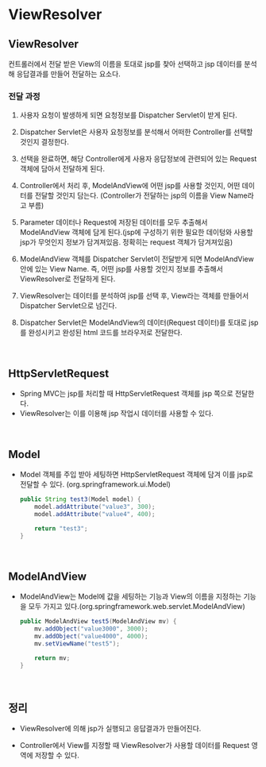 # ViewResolver

## ViewResolver

컨트롤러에서 전달 받은 View의 이름을 토대로 jsp를 찾아 선택하고 jsp 데이터를 분석해 응답결과를 만들어 전달하는 요소다.

### 전달 과정

1. 사용자 요청이 발생하게 되면 요청정보를 Dispatcher Servlet이 받게 된다.

2. Dispatcher Servlet은 사용자 요청정보를 분석해서 어떠한 Controller를 선택할 것인지 결정한다.

3. 선택을 완료하면, 해당 Controller에게 사용자 응답정보에 관련되어 있는 Request 객체에 담아서 전달하게 된다.
4. Controller에서 처리 후, ModelAndView에 어떤 jsp를 사용할 것인지, 어떤 데이터를 전달할 것인지 담는다. (Controller가 전달하는 jsp의 이름을 View Name라고 부름)

5. Parameter 데이터나 Request에 저장된 데이터를 모두 추출해서 ModelAndView 객체에 담게 된다.(jsp에 구성하기 위한 필요한 데이텅와 사용할 jsp가 무엇인지 정보가 담겨져있음. 정확히는 request 객체가 담겨져있음)

6. ModelAndView 객체를 Dispatcher Servlet이 전달받게 되면 ModelAndView 안에 있는 View Name. 즉, 어떤 jsp를 사용할 것인지 정보를 추출해서 ViewResolver로 전달하게 된다.
7. ViewResolver는 데이터를 분석하여 jsp를 선택 후, View라는 객체를 만들어서 Dispatcher Servlet으로 넘긴다.
8. Dispatcher Servlet은 ModelAndView의 데이터(Request 데이터)를 토대로 jsp를 완성시키고 완성된 html 코드를 브라우저로 전달한다.

<br>

## HttpServletRequest

- Spring MVC는 jsp를 처리할 때 HttpServletRequest 객체를 jsp 쪽으로 전달한다.
- ViewResolver는 이를 이용해 jsp 작업시 데이터를 사용할 수 있다.

<br>

## Model

- Model 객체를 주입 받아 세팅하면 HttpServletRequest 객체에 담겨 이를 jsp로 전달할 수 있다. (org.springframework.ui.Model)

  ```java
  public String test3(Model model) {
      model.addAttribute("value3", 300);
      model.addAttribute("value4", 400);
      
      return "test3";
  }
  ```

<br>

## ModelAndView

- ModelAndView는 Model에 값을 세팅하는 기능과 View의 이름을 지정하는 기능을 모두 가지고 있다.(org.springframework.web.servlet.ModelAndView)

  ```java
  public ModelAndView test5(ModelAndView mv) {
      mv.addObject("value3000", 3000);
      mv.addObject("value4000", 4000);
      mv.setViewName("test5");
          
      return mv;
  }
  ```

<br>

## 정리

- ViewResolver에 의해 jsp가 실행되고 응답결과가 만들어진다.

- Controller에서 View를 지정할 때 ViewResolver가 사용할 데이터를 Request 영역에 저장할 수 있다.
